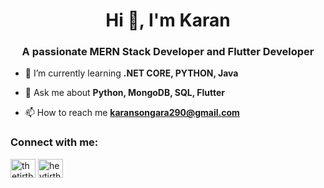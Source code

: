 <h1 align="center">Hi 👋, I'm Karan</h1>
<h3 align="center">A passionate MERN Stack Developer and Flutter Developer</h3>

- 🌱 I’m currently learning **.NET CORE, PYTHON, Java**

- 💬 Ask me about **Python, MongoDB, SQL, Flutter**

- 📫 How to reach me **karansongara290@gmail.com**

<h3 align="left">Connect with me:</h3>
<p align="left">
<a href="https://github.com/karansongara99" target="blank"><img align="center" src="https://raw.githubusercontent.com/rahuldkjain/github-profile-readme-generator/master/src/images/icons/Social/linked-in-alt.svg" alt="thetirthparmar" height="30" width="40" /></a>
<a href="https://www.instagram.com/karan._.songara/" target="blank"><img align="center" src="https://raw.githubusercontent.com/rahuldkjain/github-profile-readme-generator/master/src/images/icons/Social/instagram.svg" alt="heytirth" height="30" width="40" /></a>
</p>
